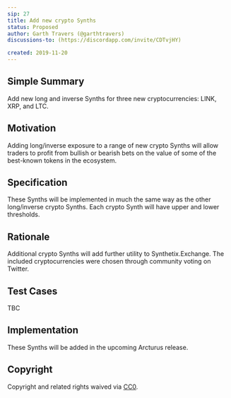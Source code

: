 ```yaml
---
sip: 27
title: Add new crypto Synths
status: Proposed
author: Garth Travers (@garthtravers)
discussions-to: (https://discordapp.com/invite/CDTvjHY)

created: 2019-11-20
---
```


<!--You can leave these HTML comments in your merged SIP and delete the visible duplicate text guides, they will not appear and may be helpful to refer to if you edit it again. This is the suggested template for new SIPs. Note that an SIP number will be assigned by an editor. When opening a pull request to submit your SIP, please use an abbreviated title in the filename, `sip-draft_title_abbrev.md`. The title should be 44 characters or less.-->

## Simple Summary
<!--"If you can't explain it simply, you don't understand it well enough." Provide a simplified and layman-accessible explanation of the SIP.-->
Add new long and inverse Synths for three new cryptocurrencies: LINK, XRP, and LTC. 

## Motivation
<!--The motivation is critical for SIPs that want to change Synthetix. It should clearly explain why the existing protocol specification is inadequate to address the problem that the SIP solves. SIP submissions without sufficient motivation may be rejected outright.-->
Adding long/inverse exposure to a range of new crypto Synths will allow traders to profit from bullish or bearish bets on the value of some of the best-known tokens in the ecosystem. 

## Specification
<!--The technical specification should describe the syntax and semantics of any new feature.-->
These Synths will be implemented in much the same way as the other long/inverse crypto Synths. Each crypto Synth will have upper and lower thresholds. 

## Rationale
<!--The rationale fleshes out the specification by describing what motivated the design and why particular design decisions were made. It should describe alternate designs that were considered and related work, e.g. how the feature is supported in other languages. The rationale may also provide evidence of consensus within the community, and should discuss important objections or concerns raised during discussion.-->
Additional crypto Synths will add further utility to Synthetix.Exchange. The included cryptocurrencies were chosen through community voting on Twitter. 

## Test Cases
<!--Test cases for an implementation are mandatory for SIPs but can be included with the implementation..-->
TBC

## Implementation
<!--The implementations must be completed before any SIP is given status "Implemented", but it need not be completed before the SIP is "Approved". While there is merit to the approach of reaching consensus on the specification and rationale before writing code, the principle of "rough consensus and running code" is still useful when it comes to resolving many discussions of API details.-->
These Synths will be added in the upcoming Arcturus release. 

## Copyright
Copyright and related rights waived via [CC0](https://creativecommons.org/publicdomain/zero/1.0/).
